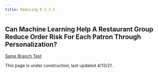 ```yaml
---
title: Reducing R.I.S.C.
---
```


## Can Machine Learning Help A Restaurant Group Reduce Order Risk For Each Patron Through Personalization?

[Same Branch Test](webapp/)

This page is under construction; last updated 4/13/21.